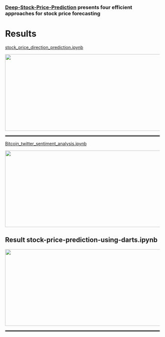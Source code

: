 ### [Deep-Stock-Price-Prediction](https://github.com/amousavi9/Deep-Stock-Price-Prediction) presents four efficient approaches for stock price forecasting

# Results
[stock_price_direction_prediction.ipynb](https://github.com/amousavi9/Deep-Stock-Price-Prediction/blob/main/stock_price_direction_prediction.ipynb)

<img src="https://github.com/amousavi9/Deep-Stock-Price-Prediction/blob/main/results/trend-prediction-acc.jpg" width="600" height="250"/>
<hr style="border:2px solid gray">

[Bitcoin_twitter_sentiment_analysis.ipynb](https://github.com/amousavi9/Deep-Stock-Price-Prediction/blob/main/Bitcoin_twitter_sentiment_analysis.ipynb)

<img src="https://github.com/amousavi9/Deep-Stock-Price-Prediction/blob/main/results/sentiment-res1.png" width="600" height="250"/> 

## Result stock-price-prediction-using-darts.ipynb
<img src="https://github.com/amousavi9/Deep-Stock-Price-Prediction/blob/main/results/darts-res.jpg" width="600" height="250"/>

<hr style="border:2px solid gray">
  
